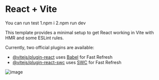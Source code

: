 # React + Vite

You can run test
1.npm i
2.npm run dev

This template provides a minimal setup to get React working in Vite with HMR and some ESLint rules.

Currently, two official plugins are available:

- [@vitejs/plugin-react](https://github.com/vitejs/vite-plugin-react/blob/main/packages/plugin-react/README.md) uses [Babel](https://babeljs.io/) for Fast Refresh
- [@vitejs/plugin-react-swc](https://github.com/vitejs/vite-plugin-react-swc) uses [SWC](https://swc.rs/) for Fast Refresh


![image](https://github.com/Bossthaniddev/boss-snacky/assets/63702949/cb9d4024-2ab9-4421-8a41-5367cf0dba12)
